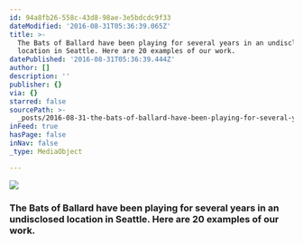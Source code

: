 ```yaml
---
id: 94a8fb26-558c-43d8-98ae-3e5bdcdc9f33
dateModified: '2016-08-31T05:36:39.065Z'
title: >-
  The Bats of Ballard have been playing for several years in an undisclosed
  location in Seattle. Here are 20 examples of our work.
datePublished: '2016-08-31T05:36:39.444Z'
author: []
description: ''
publisher: {}
via: {}
starred: false
sourcePath: >-
  _posts/2016-08-31-the-bats-of-ballard-have-been-playing-for-several-years-in-a.md
inFeed: true
hasPage: false
inNav: false
_type: MediaObject

---
```

![](https://the-grid-user-content.s3-us-west-2.amazonaws.com/64fae245-1c04-4052-a2e3-1a5cd3fe0391.png)

### The Bats of Ballard have been playing for several years in an undisclosed location in Seattle. Here are 20 examples of our work.